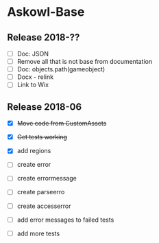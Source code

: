 # Askowl-Base
## Release 2018-??

- [ ] Doc: JSON
- [ ] Remove all that is not base from documentation
- [ ] Doc: objects.path(gameobject)
- [ ] Docx - relink
- [ ] Link to Wix

## Release 2018-06

* [x] ~~Move code from CustomAssets~~
* [x] ~~Get tests working~~
* [x] add regions
* [ ] create error
* [ ] create errormessage
* [ ] create parseerro
* [ ] create accesserror
* [ ] add error messages to failed tests
* [ ] add more tests

